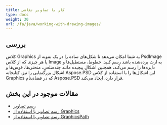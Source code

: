 ```yaml
---
title: کار با تصاویر نقاشی
type: docs
weight: 30
url: /fa/java/working-with-drawing-images/
---
```



## **بررسی**
کلاس Graphics به شما امکان می‌دهد تا شکل‌های ساده را در یک نمونه از PsdImage یا هر چیزی که از کلاس Image به ارث برده‌شده باشد رسم کنید. خطوط، مستطیل‌ها و دایره‌ها را رسم می‌کند، همچنین اشکال پیچیده مانند چند‌ضلعی، منحنی‌ها، قوس‌ها و اشکال بزرگنمایی را نیز. کتابخانه Aspose.PSD این اشکال‌ها را با استفاده از کلاس Graphics که در فضای‌نام Aspose.PSD قرار دارد، ایجاد می‌کند.


## **مقالات موجود در این بخش**
- [رسم تصاویر](psd/fa/java/drawing-images/)
- [رسم تصاویر با استفاده از Graphics](psd/fa/java/drawing-images-using-graphics/)
- [رسم تصاویر با استفاده از GraphicsPath](psd/fa/java/drawing-images-using-graphicspath/)

